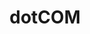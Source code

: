 ---
title: "dotCOM"
image_path: /assets/img/graphic/logotipos/dotcom/dotcom.svg
image_small: /assets/img/graphic/logotipos/dotcom/dotcom-100.jpg
image_medium: /assets/img/graphic/logotipos/dotcom/dotcom@2x-100.jpg
image_big: /assets/img/graphic/logotipos/dotcom/dotcom@3x-100.jpg
---